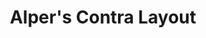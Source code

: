 ---
layout: layouts/keymapdb_entry.njk
OS: ['Windows', 'MacOS']
keymapAuthor: alper
firmware: QMK
hasHomeRowMods: False
hasLetterOnThumb: False
hasVerticalCombos: False
keymapImage: https://i.imgur.com/BvBYgpz.png
imageDate: idk
keyCount: 47
keyboard: Contra
baseLayouts: ["QWERTY"]
languages: ['English']
layerCount: 6
title: "Alper's Contra Layout"
isSplit: False
stagger: ortholinear
summary: 
keymapUrl: https://github.com/alper/qmk_firmware/tree/master/keyboards/contra/keymaps/alper
writeup: https://github.com/alper/qmk_firmware/tree/master/keyboards/contra/keymaps/alper/readme.md
---